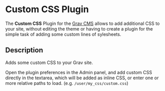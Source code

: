 # Custom CSS Plugin

The **Custom CSS** Plugin for the [Grav CMS](http://github.com/getgrav/grav) allows to add additional CSS to your site, without editing the theme or having to create a plugin for the simple task of adding some custom lines of sylesheets.

## Description

Adds some custom CSS to your Grav site.

Open the plugin preferences in the Admin panel, and add custom CSS directly in the textarea, which will be added as inline CSS, or enter one or more relative paths to load. (e.g. `/user/my_css/custom.css`)
